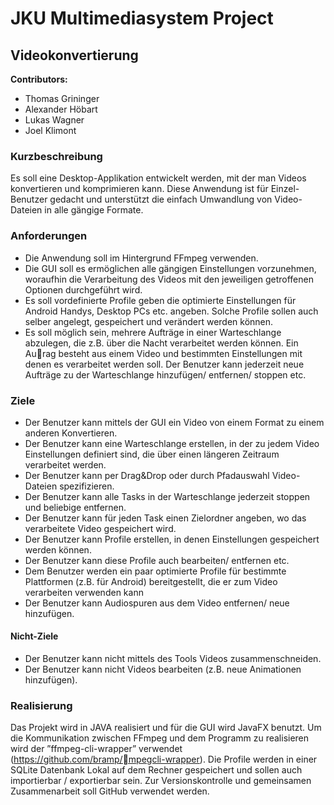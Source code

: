 # JKU Multimediasystem Project

## Videokonvertierung

**Contributors:** 
* Thomas Grininger
* Alexander Höbart
* Lukas Wagner
* Joel Klimont

### Kurzbeschreibung
Es soll eine Desktop-Applikation entwickelt werden, mit der man Videos konvertieren und komprimieren kann. Diese Anwendung
ist für Einzel-Benutzer gedacht und unterstützt die einfach Umwandlung von Video-Dateien in alle gängige Formate.

### Anforderungen
* Die Anwendung soll im Hintergrund FFmpeg verwenden.
* Die GUI soll es ermöglichen alle gängigen Einstellungen vorzunehmen, woraufhin die Verarbeitung des Videos mit
den jeweiligen getroffenen Optionen durchgeführt wird.
* Es soll vordefinierte Profile geben die optimierte Einstellungen für Android Handys, Desktop PCs etc. angeben.
Solche Profile sollen auch selber angelegt, gespeichert und verändert werden können.
* Es soll möglich sein, mehrere Aufträge in einer Warteschlange abzulegen, die z.B. über die Nacht verarbeitet werden
können. Ein Aurag besteht aus einem Video und bestimmten Einstellungen mit denen es verarbeitet werden soll.
Der Benutzer kann jederzeit neue Aufträge zu der Warteschlange hinzufügen/ entfernen/ stoppen etc.
### Ziele
* Der Benutzer kann mittels der GUI ein Video von einem Format zu einem anderen Konvertieren.
* Der Benutzer kann eine Warteschlange erstellen, in der zu jedem Video Einstellungen definiert sind, die über einen
längeren Zeitraum verarbeitet werden.
* Der Benutzer kann per Drag&Drop oder durch Pfadauswahl Video-Dateien spezifizieren.
* Der Benutzer kann alle Tasks in der Warteschlange jederzeit stoppen und beliebige entfernen.
* Der Benutzer kann für jeden Task einen Zielordner angeben, wo das verarbeitete Video gespeichert wird.
* Der Benutzer kann Profile erstellen, in denen Einstellungen gespeichert werden können.
* Der Benutzer kann diese Profile auch bearbeiten/ entfernen etc.
* Dem Benutzer werden ein paar optimierte Profile für bestimmte Plattformen (z.B. für Android) bereitgestellt, die er
zum Video verarbeiten verwenden kann
* Der Benutzer kann Audiospuren aus dem Video entfernen/ neue hinzufügen.
#### Nicht-Ziele
* Der Benutzer kann nicht mittels des Tools Videos zusammenschneiden.
* Der Benutzer kann nicht Videos bearbeiten (z.B. neue Animationen hinzufügen).
### Realisierung
Das Projekt wird in JAVA realisiert und für die GUI wird JavaFX benutzt. Um die Kommunikation zwischen FFmpeg
und dem Programm zu realisieren wird der ”ffmpeg-cli-wrapper” verwendet (https://github.com/bramp/mpegcli-wrapper). Die Profile werden in einer SQLite Datenbank Lokal auf dem Rechner gespeichert und sollen auch
importierbar / exportierbar sein. Zur Versionskontrolle und gemeinsamen Zusammenarbeit soll GitHub verwendet
werden.
